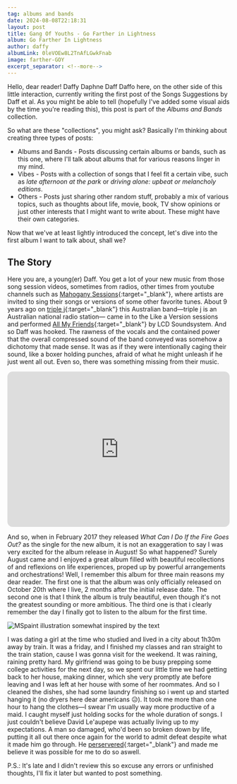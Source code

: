 ```yaml
---
tag: albums and bands
date: 2024-08-08T22:18:31
layout: post
title: Gang Of Youths - Go Farther in Lightness
album: Go Farther In Lightness
author: daffy
albumLink: 0leVOEw8L2TnAfLGwkFnab
image: farther-GOY
excerpt_separator: <!--more-->
---
```


Hello, dear reader! Daffy Daphne Daff Daffo here, on the other side of this little interaction, currently writing the first post of the Songs Suggestions by Daff et al. As you might be able to tell (hopefully I've added some visual aids by the time you're reading this), this post is part of the _Albums and Bands_ collection.

<!--more-->

So what are these "collections", you might ask? Basically I'm thinking about creating three types of posts:

- Albums and Bands - Posts discussing certain albums or bands, such as this one, where I'll talk about albums that for various reasons linger in my mind.
- Vibes - Posts with a collection of songs that I feel fit a certain vibe, such as _late afternoon at the park_ or _driving alone: upbeat or melancholy editions_.
- Others - Posts just sharing other random stuff, probably a mix of various topics, such as thoughts about life, movie, book, TV show opinions or just other interests that I might want to write about. These might have their own categories.

Now that we've at least lightly introduced the concept, let's dive into the first album I want to talk about, shall we?

## The Story

Here you are, a young(er) Daff. You get a lot of your new music from those song session videos, sometimes from radios, other times from youtube channels such as [Mahogany Sessions](https://www.youtube.com/@MahoganySessions){:target="\_blank"}, where artists are invited to sing their songs or versions of some other favorite tunes. About 9 years ago on [triple j](https://www.youtube.com/@triplej){:target="\_blank"} this Australian band—triple j is an Australian national radio station— came in to the Like a Version sessions and performed [All My Friends](https://youtu.be/uBx-Zz7CAOc){:target="\_blank"} by LCD Soundsystem. And so Daff was hooked. The rawness of the vocals and the contained power that the overall compressed sound of the band conveyed was somehow a dichotomy that made sense. It was as if they were intentionally caging their sound, like a boxer holding punches, afraid of what he might unleash if he just went all out. Even so, there was something missing from their music.

<iframe style="border-radius:12px" src="https://open.spotify.com/embed/album/{{page.albumLink}}?utm_source=generator&theme=0" width="100%" height="352" frameBorder="0" allowfullscreen="" allow="autoplay; clipboard-write; encrypted-media; fullscreen; picture-in-picture" loading="lazy"></iframe>

And so, when in February 2017 they released _What Can I Do If the Fire Goes Out?_ as the single for the new album, it is not an exaggeration to say I was very excited for the album release in August! So what happened? Surely August came and I enjoyed a great album filled with beautiful recollections of and reflexions on life experiences, proped up by powerful arrangements and orchestrations! Well, I remember this album for three main reasons my dear reader. The first one is that the album was only officially released on October 20th where I live, 2 months after the initial release date. The second one is that I think the album is truly beautiful, even though it's not the greatest sounding or more ambitious. The third one is that i clearly remember the day I finally got to listen to the album for the first time.

<img
      class="markdown-image"
      src="{{site.baseurl}}/assets/images/{{page.image}}.webp"
      alt="MSpaint illustration somewhat inspired by the text"
    />

I was dating a girl at the time who studied and lived in a city about 1h30m away by train. It was a friday, and I finished my classes and ran straight to the train station, cause I was gonna visit for the weekend. It was raining, raining pretty hard. My girlfriend was going to be busy prepping some college activities for the next day, so we spent our little time we had getting back to her house, making dinner, which she very promptly ate before leaving and I was left at her house with some of her roommates. And so I cleaned the dishes, she had some laundry finishing so i went up and started hanging it (no dryers here dear americans 😥). It took me more than one hour to hang the clothes—I swear I'm usually way more productive of a maid. I caught myself just holding socks for the whole duration of songs. I just couldn't believe David Le'aupepe was actually living up to my expectations. A man so damaged, who'd been so broken down by life, putting it all out there once again for the world to admit defeat despite what it made him go through. He [perservered](https://open.spotify.com/track/33w7gsiejX0eGoDIRFdYu4){:target="\_blank"} and made me believe it was possible for me to do so aswell.

P.S.: It's late and I didn't review this so excuse any errors or unfinished thoughts, I'll fix it later but wanted to post something.
